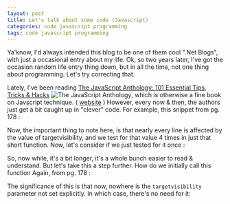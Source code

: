 ```yaml
---
layout: post
title: Let's talk about some code (Javascript)
categories: code javascript programming
tags: code javascript programming
---
```


Ya'know, I'd always intended this blog to be one of them cool ".Net Blogs", with just a occasional entry about my life.  Ok, so two years later, I've got the occasion random life entry thing down, but in all the time, not one thing about programming.  Let's try correcting that.

Lately, I've been reading [The JavaScript Anthology: 101 Essential Tips, Tricks &amp; Hacks](http://www.amazon.com/gp/product/0975240269/ref=as_li_ss_tl?ie=UTF8&camp=1789&creative=390957&creativeASIN=0975240269&linkCode=as2&tag=njtheatercom-20)
![The JavaScript Anthology](http://www.assoc-amazon.com/e/ir?t=njtheatercom-20&l=as2&o=1&a=0975240269), 
which is otherwise a fine book on Javscript technique. ( [website](http://www.sitepoint.com/books/jsant1/) ) 
However, every now &amp; then, the authors just get a bit caught up in "clever" code.  For example, this snippet from pg. 178 :

<script src="https://gist.github.com/jamescurran/7443388.js">     </script>

Now, the important thing to note here, is that nearly every line is affected by the value of targetvisibility, and we test for that value 4 times in just that short function.  Now, let's consider if we just tested for it once :

<script src="https://gist.github.com/jamescurran/7443419.js">  </script>

So, now while, it's a bit longer, it's a whole bunch easier to read &amp; understand. But let's take this a step further.  How do we initially call this function   Again, from pg. 178 :

<script src="https://gist.github.com/jamescurran/7443825.js">  </script>
    
The significance of this is that now, nowhere is the `targetvisibility` parameter not set explicitly. In which case, there's no need for it:

<script src="https://gist.github.com/jamescurran/5464815.js">   </script>

